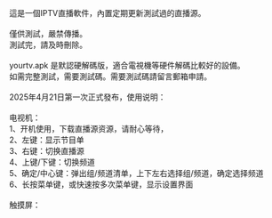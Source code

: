 這是一個IPTV直播軟件，內置定期更新測試過的直播源。<br>
<br>
僅供測試，嚴禁傳播。<br>
測試完，請及時刪除。<br>
<br>
yourtv.apk 是默認硬解碼版，適合電視機等硬件解碼比較好的設備。<br>
如需完整測試，需要測試碼。需要測試碼請留言郵箱申請。<br>
<br>
2025年4月21日第一次正式發布，使用说明：<br><br>
电视机：<br>
1、开机使用，下载直播源资源，请耐心等待，<br>
2、左键：显示节目单<br>
3、右键：切换直播源<br>
4、上键/下键：切换频道<br>
5、确定/中心键：弹出组/频道清单，上下左右选择组/频道，确定选择频道<br>
6、长按菜单键，或快速按多次菜单键，显示设置界面<br>
<br>
触摸屏：<br>

